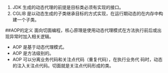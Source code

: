 1. JDK 生成的动态代理的前提是目标类必须有实现的接口。
2. CGLIB 是以动态生成的子类继承目标的方式实现，在运行期动态的在内存中构建一个子类。

##AOP的定义
面向切面编程，核心原理是使用动态代理模式在方法执行前后或出现异常时加入相关逻辑。

- AOP 是基于动态代理模式。
- AOP 是方法级别的。
- AOP 可以分离业务代码和关注点代码（重复代码），在执行业务代 码时，动态的注入关注点代码。切面就是关注点代码形成的类。